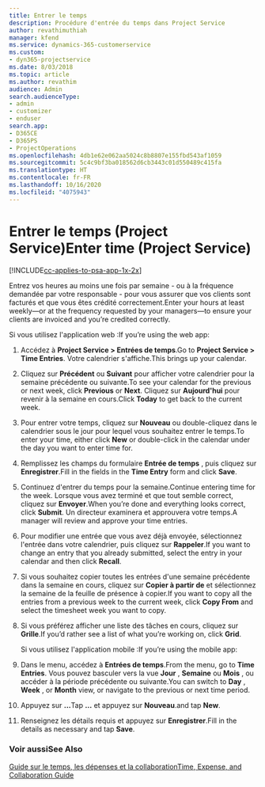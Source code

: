 ```yaml
---
title: Entrer le temps
description: Procédure d'entrée du temps dans Project Service
author: revathimuthiah
manager: kfend
ms.service: dynamics-365-customerservice
ms.custom:
- dyn365-projectservice
ms.date: 8/03/2018
ms.topic: article
ms.author: revathim
audience: Admin
search.audienceType:
- admin
- customizer
- enduser
search.app:
- D365CE
- D365PS
- ProjectOperations
ms.openlocfilehash: 4db1e62e062aa5024c8b8807e155fbd543af1059
ms.sourcegitcommit: 5c4c9bf3ba018562d6cb3443c01d550489c415fa
ms.translationtype: HT
ms.contentlocale: fr-FR
ms.lasthandoff: 10/16/2020
ms.locfileid: "4075943"
---
```

# <a name="enter-time-project-service"></a><span data-ttu-id="36e74-103">Entrer le temps (Project Service)</span><span class="sxs-lookup"><span data-stu-id="36e74-103">Enter time (Project Service)</span></span>

[!INCLUDE[cc-applies-to-psa-app-1x-2x](../includes/cc-applies-to-psa-app-1x-2x.md)]

<span data-ttu-id="36e74-104">Entrez vos heures au moins une fois par semaine - ou à la fréquence demandée par votre responsable - pour vous assurer que vos clients sont facturés et que vous êtes crédité correctement.</span><span class="sxs-lookup"><span data-stu-id="36e74-104">Enter your hours at least weekly—or at the frequency requested by your managers—to ensure your clients are invoiced and you’re credited correctly.</span></span>  
  
 <span data-ttu-id="36e74-105">Si vous utilisez l'application web :</span><span class="sxs-lookup"><span data-stu-id="36e74-105">If you’re using the web app:</span></span>  
  
1. <span data-ttu-id="36e74-106">Accédez à **Project Service > Entrées de temps**.</span><span class="sxs-lookup"><span data-stu-id="36e74-106">Go to **Project Service > Time Entries**.</span></span> <span data-ttu-id="36e74-107">Votre calendrier s'affiche.</span><span class="sxs-lookup"><span data-stu-id="36e74-107">This brings up your calendar.</span></span>  
  
2. <span data-ttu-id="36e74-108">Cliquez sur **Précédent** ou **Suivant** pour afficher votre calendrier pour la semaine précédente ou suivante.</span><span class="sxs-lookup"><span data-stu-id="36e74-108">To see your calendar for the previous or next week, click **Previous** or **Next**.</span></span> <span data-ttu-id="36e74-109">Cliquez sur **Aujourd'hui** pour revenir à la semaine en cours.</span><span class="sxs-lookup"><span data-stu-id="36e74-109">Click **Today** to get back to the current week.</span></span>  
  
3. <span data-ttu-id="36e74-110">Pour entrer votre temps, cliquez sur **Nouveau** ou double-cliquez dans le calendrier sous le jour pour lequel vous souhaitez entrer le temps.</span><span class="sxs-lookup"><span data-stu-id="36e74-110">To enter your time, either click **New** or double-click in the calendar under the day you want to enter time for.</span></span>  
  
4. <span data-ttu-id="36e74-111">Remplissez les champs du formulaire **Entrée de temps** , puis cliquez sur **Enregistrer**.</span><span class="sxs-lookup"><span data-stu-id="36e74-111">Fill in the fields in the **Time Entry** form and click **Save**.</span></span>  
  
5. <span data-ttu-id="36e74-112">Continuez d'entrer du temps pour la semaine.</span><span class="sxs-lookup"><span data-stu-id="36e74-112">Continue entering time for the week.</span></span> <span data-ttu-id="36e74-113">Lorsque vous avez terminé et que tout semble correct, cliquez sur **Envoyer**.</span><span class="sxs-lookup"><span data-stu-id="36e74-113">When you’re done and everything looks correct, click **Submit**.</span></span> <span data-ttu-id="36e74-114">Un directeur examinera et approuvera votre temps.</span><span class="sxs-lookup"><span data-stu-id="36e74-114">A manager will review and approve your time entries.</span></span>  
  
6. <span data-ttu-id="36e74-115">Pour modifier une entrée que vous avez déjà envoyée, sélectionnez l'entrée dans votre calendrier, puis cliquez sur **Rappeler**.</span><span class="sxs-lookup"><span data-stu-id="36e74-115">If you want to change an entry that you already submitted, select the entry in your calendar and then click **Recall**.</span></span>  
  
7. <span data-ttu-id="36e74-116">Si vous souhaitez copier toutes les entrées d'une semaine précédente dans la semaine en cours, cliquez sur **Copier à partir de** et sélectionnez la semaine de la feuille de présence à copier.</span><span class="sxs-lookup"><span data-stu-id="36e74-116">If you want to copy all the entries from a previous week to the current week, click **Copy From** and select the timesheet week you want to copy.</span></span>  
  
8. <span data-ttu-id="36e74-117">Si vous préférez afficher une liste des tâches en cours, cliquez sur **Grille**.</span><span class="sxs-lookup"><span data-stu-id="36e74-117">If you’d rather see a list of what you’re working on, click **Grid**.</span></span>  
  
   <span data-ttu-id="36e74-118">Si vous utilisez l'application mobile :</span><span class="sxs-lookup"><span data-stu-id="36e74-118">If you’re using the mobile app:</span></span>  
  
9. <span data-ttu-id="36e74-119">Dans le menu, accédez à **Entrées de temps**.</span><span class="sxs-lookup"><span data-stu-id="36e74-119">From the menu, go to **Time Entries**.</span></span>     <span data-ttu-id="36e74-120">Vous pouvez basculer vers la vue **Jour** , **Semaine** ou **Mois** , ou accéder à la période précédente ou suivante.</span><span class="sxs-lookup"><span data-stu-id="36e74-120">You can switch to **Day** , **Week** , or **Month** view, or navigate to the previous or next time period.</span></span>  
  
10. <span data-ttu-id="36e74-121">Appuyez sur **…**</span><span class="sxs-lookup"><span data-stu-id="36e74-121">Tap **…**</span></span> <span data-ttu-id="36e74-122">et appuyez sur **Nouveau**.</span><span class="sxs-lookup"><span data-stu-id="36e74-122">and tap **New**.</span></span>  
  
11. <span data-ttu-id="36e74-123">Renseignez les détails requis et appuyez sur **Enregistrer**.</span><span class="sxs-lookup"><span data-stu-id="36e74-123">Fill in the details as necessary and tap **Save**.</span></span>  
  
### <a name="see-also"></a><span data-ttu-id="36e74-124">Voir aussi</span><span class="sxs-lookup"><span data-stu-id="36e74-124">See Also</span></span>  
 [<span data-ttu-id="36e74-125">Guide sur le temps, les dépenses et la collaboration</span><span class="sxs-lookup"><span data-stu-id="36e74-125">Time, Expense, and Collaboration Guide</span></span>](../psa/time-expense-collaboration-guide.md)
